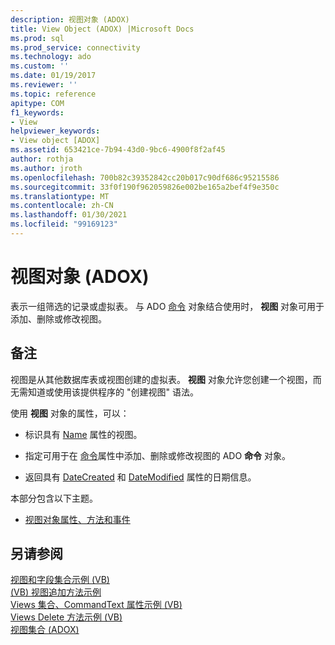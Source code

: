 ```yaml
---
description: 视图对象 (ADOX)
title: View Object (ADOX) |Microsoft Docs
ms.prod: sql
ms.prod_service: connectivity
ms.technology: ado
ms.custom: ''
ms.date: 01/19/2017
ms.reviewer: ''
ms.topic: reference
apitype: COM
f1_keywords:
- View
helpviewer_keywords:
- View object [ADOX]
ms.assetid: 653421ce-7b94-43d0-9bc6-4900f8f2af45
author: rothja
ms.author: jroth
ms.openlocfilehash: 700b82c39352842cc20b017c90df686c95215586
ms.sourcegitcommit: 33f0f190f962059826e002be165a2bef4f9e350c
ms.translationtype: MT
ms.contentlocale: zh-CN
ms.lasthandoff: 01/30/2021
ms.locfileid: "99169123"
---
```

# <a name="view-object-adox"></a>视图对象 (ADOX)
表示一组筛选的记录或虚拟表。 与 ADO [命令](../ado-api/command-object-ado.md) 对象结合使用时， **视图** 对象可用于添加、删除或修改视图。  
  
## <a name="remarks"></a>备注  
 视图是从其他数据库表或视图创建的虚拟表。 **视图** 对象允许您创建一个视图，而无需知道或使用该提供程序的 "创建视图" 语法。  
  
 使用 **视图** 对象的属性，可以：  
  
-   标识具有 [Name](./name-property-adox.md) 属性的视图。  
  
-   指定可用于在 [命令](./command-property-adox.md)属性中添加、删除或修改视图的 ADO **命令** 对象。  
  
-   返回具有 [DateCreated](./datecreated-property-adox.md) 和 [DateModified](./datemodified-property-adox.md) 属性的日期信息。  
  
 本部分包含以下主题。  
  
-   [视图对象属性、方法和事件](./view-object-properties-methods-and-events.md)  
  
## <a name="see-also"></a>另请参阅  
 [视图和字段集合示例 (VB) ](./views-and-fields-collections-example-vb.md)   
 [ (VB) 视图追加方法示例 ](./views-append-method-example-vb.md)   
 [Views 集合、CommandText 属性示例 (VB) ](./views-collection-commandtext-property-example-vb.md)   
 [Views Delete 方法示例 (VB) ](./views-delete-method-example-vb.md)   
 [视图集合 (ADOX)](./views-collection-adox.md)